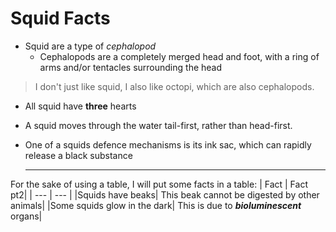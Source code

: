# Squid Facts
* Squid are a type of *cephalopod*
   * Cephalopods are a completely merged head and foot, with a ring of arms and/or tentacles surrounding the head
> I don't just like squid, I also like octopi, which are also cephalopods.
* All squid have **three** hearts
* A squid moves through the water tail-first, rather than head-first.
* One of a squids defence mechanisms is its ink sac, which can rapidly release a black substance
  
  ---

For the sake of using a table, I will put some facts in a table:
| Fact | Fact pt2|
| --- | --- |
|Squids have beaks| This beak cannot be digested by other animals|
|Some squids glow in the dark| This is due to ***bioluminescent*** organs|

